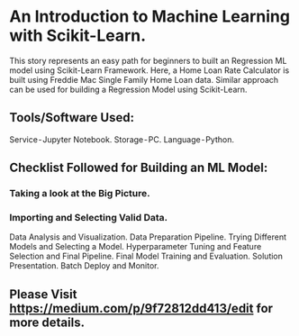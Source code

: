 # An Introduction to Machine Learning  with Scikit-Learn.

This story represents an easy path for beginners to built an Regression ML model using Scikit-Learn Framework. Here,  a Home Loan Rate Calculator is built using Freddie Mac Single Family Home Loan data. Similar approach can be used for building a Regression Model using Scikit-Learn.

## Tools/Software Used:
  Service - Jupyter Notebook.
  Storage - PC.
  Language - Python.

## Checklist Followed for Building an ML Model:
  ### Taking a look at the Big Picture.
  ### Importing and Selecting Valid Data.
  Data Analysis and Visualization.
  Data Preparation Pipeline.
  Trying Different Models and Selecting a Model.
  Hyperparameter Tuning and Feature Selection and Final Pipeline.
  Final Model Training and Evaluation.
  Solution Presentation.
  Batch Deploy and Monitor.

## Please Visit https://medium.com/p/9f72812dd413/edit for more details.
